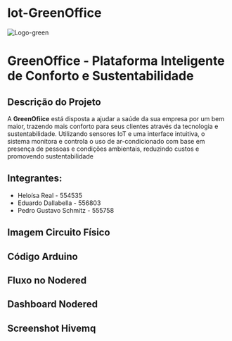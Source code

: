 # Iot-GreenOffice

![Logo-green](https://github.com/user-attachments/assets/44f90e5a-afc0-48d1-a41c-82bc35adb1c6)


# GreenOffice - Plataforma Inteligente de Conforto e Sustentabilidade

## Descrição do Projeto
A **GreenOfiice** está disposta a ajudar a saúde da sua empresa por um bem maior, trazendo mais conforto para seus clientes através da tecnologia e sustentabilidade. Utilizando sensores IoT e uma interface intuitiva, o sistema monitora e controla o uso de ar-condicionado com base em presença de pessoas e condições ambientais, reduzindo custos e promovendo sustentabilidade

## Integrantes:
- Heloísa Real - 554535
- Eduardo Dallabella - 556803
- Pedro Gustavo Schmitz - 555758

## Imagem Circuito Físico


## Código Arduino


## Fluxo no Nodered


## Dashboard Nodered


## Screenshot Hivemq
